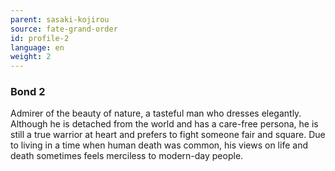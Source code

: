 ```yaml
---
parent: sasaki-kojirou
source: fate-grand-order
id: profile-2
language: en
weight: 2
---
```


### Bond 2

Admirer of the beauty of nature, a tasteful man who dresses elegantly.
Although he is detached from the world and has a care-free persona, he is still a true warrior at heart and prefers to fight someone fair and square.
Due to living in a time when human death was common, his views on life and death sometimes feels merciless to modern-day people.
